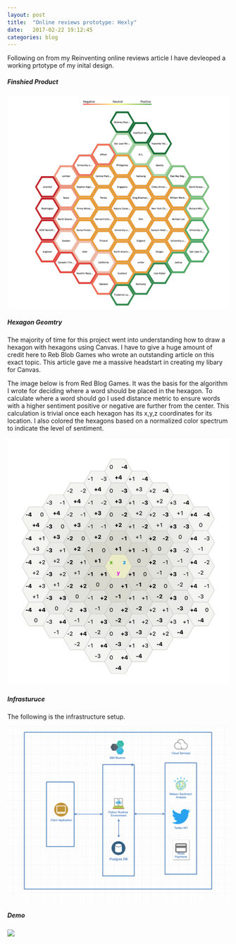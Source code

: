 ```yaml
---
layout: post
title:  "Online reviews prototype: Hexly"
date:   2017-02-22 19:12:45
categories: blog
---
```


Following on from my Reinventing online reviews article I have devleoped a working prtotype of my inital design. 

##### Finshied Product

<div class="honeycombpic-long">
<img src="https://github.com/bawn92/bawn92.github.io/blob/master/assets/img/hexly-draw.png?raw=true"/>
</div>

##### Hexagon Geomtry

The majority of time for this project went into understanding how to draw a hexagon with hexagons using Canvas. I have to give
a huge amount of credit here to Reb Blob Games who wrote an outstanding article on this exact topic. This article gave me 
a massive headstart in creating my libary for Canvas.

The image below is from Red Blog Games. It was the basis for the algorithm I wrote for deciding where a word should be placed in the hexagon. To calculate where a word should go I used distance metric to ensure words with a higher sentiment positive or negative are further from the center. This calculation is trivial once each hexagon has its x,y,z coordinates for its location. I also colored the hexagons based on a normalized color spectrum to indicate the level of sentiment.

<div class="honeycombpic-small">
<img class="honeycomb-pic" src="https://github.com/bawn92/bawn92.github.io/blob/master/assets/img/hexagon-layout.png?raw=true" />
</div>

##### Infrasturuce

The following is the infrastructure setup.

<div class="honeycombpic">
<img src="https://github.com/bawn92/bawn92.github.io/blob/master/assets/img/hexly-infra.png?raw=true" />
</div>

##### Demo

<div class="honeycombpic">
<img src="https://github.com/bawn92/bawn92.github.io/blob/master/assets/img/hexly.gif?raw=true" />
</div>
